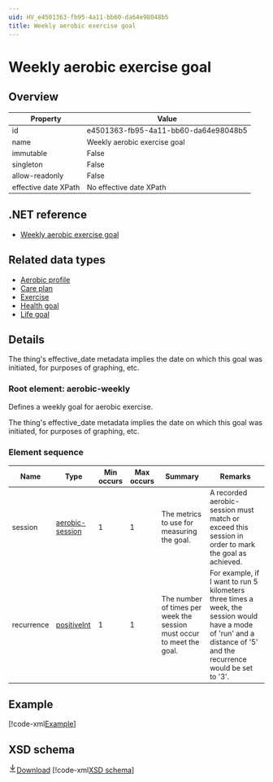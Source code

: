 ```yaml
---
uid: HV_e4501363-fb95-4a11-bb60-da64e98048b5
title: Weekly aerobic exercise goal
---
```


# Weekly aerobic exercise goal

## Overview

Property|Value
---|---
id|e4501363-fb95-4a11-bb60-da64e98048b5
name|Weekly aerobic exercise goal
immutable|False
singleton|False
allow-readonly|False
effective date XPath|No effective date XPath

## .NET reference
- [Weekly aerobic exercise goal](https://go.microsoft.com/fwlink/?LinkID=136242)

## Related data types

- [Aerobic profile](xref:HV_7b2ea78c-4b78-4f75-a6a7-5396fe38b09a)
- [Care plan](xref:HV_415c95e0-0533-4d9c-ac73-91dc5031186c)
- [Exercise](xref:HV_85a21ddb-db20-4c65-8d30-33c899ccf612)
- [Health goal](xref:HV_dad8bb47-9ad0-4f09-a020-0ff051d1d0f7)
- [Life goal](xref:HV_609319bf-35cc-40a4-b9d7-1b329679baaa)

## Details
The thing's effective_date metadata implies the date on which this goal was initiated, for purposes of graphing, etc.

<a name='aerobic-weekly'></a>

### Root element: aerobic-weekly

Defines a weekly goal for aerobic exercise.

The thing's effective_date metadata implies the date on which this goal was initiated, for purposes of graphing, etc.

### Element sequence

Name|Type|Min occurs|Max occurs|Summary|Remarks
---|---|---|---|---|---
session|[aerobic-session](xref:HV_3e730686-781f-4616-aa0d-817bba8eb141#aerobic-session)|1|1|The metrics to use for measuring the goal.|A recorded aerobic-session must match or exceed this session in order to mark the goal as achieved.
recurrence|[positiveInt](xref:HV_3e730686-781f-4616-aa0d-817bba8eb141#positiveInt)|1|1|The number of times per week the session must occur to meet the goal.|For example, if I want to run 5 kilometers three times a week, the session would have a mode of 'run' and a distance of '5' and the recurrence would be set to '3'.

## Example
[!code-xml[Example](sample-xml/e4501363-fb95-4a11-bb60-da64e98048b5.xml)]

## XSD schema
[![Download](/healthvault/images/download.png)Download](xsd/aerobic-weekly.xsd)
[!code-xml[XSD schema](xsd/aerobic-weekly.xsd)]
